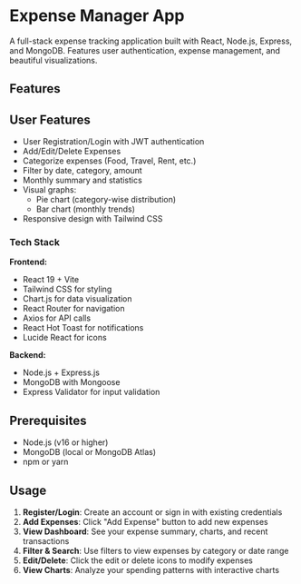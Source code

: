 # Expense Manager App

A full-stack expense tracking application built with React, Node.js, Express, and MongoDB. Features user authentication, expense management, and beautiful visualizations.

## Features

## User Features
- User Registration/Login with JWT authentication
- Add/Edit/Delete Expenses
- Categorize expenses (Food, Travel, Rent, etc.)
- Filter by date, category, amount
- Monthly summary and statistics
- Visual graphs:
  - Pie chart (category-wise distribution)
  - Bar chart (monthly trends)
- Responsive design with Tailwind CSS

### Tech Stack

**Frontend:**
- React 19 + Vite
- Tailwind CSS for styling
- Chart.js for data visualization
- React Router for navigation
- Axios for API calls
- React Hot Toast for notifications
- Lucide React for icons

**Backend:**
- Node.js + Express.js
- MongoDB with Mongoose
- Express Validator for input validation


## Prerequisites
- Node.js (v16 or higher)
- MongoDB (local or MongoDB Atlas)
- npm or yarn


## Usage

1. **Register/Login**: Create an account or sign in with existing credentials
2. **Add Expenses**: Click "Add Expense" button to add new expenses
3. **View Dashboard**: See your expense summary, charts, and recent transactions
4. **Filter & Search**: Use filters to view expenses by category or date range
5. **Edit/Delete**: Click the edit or delete icons to modify expenses
6. **View Charts**: Analyze your spending patterns with interactive charts



